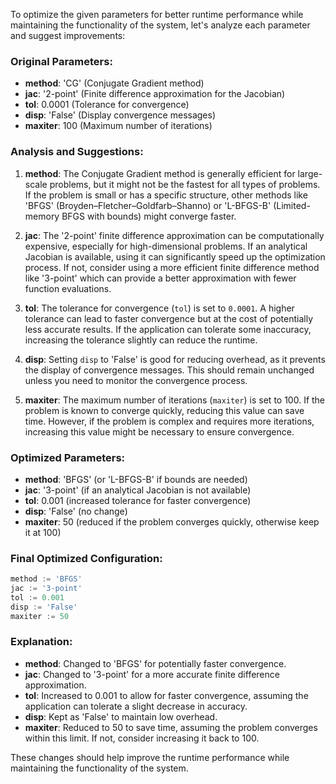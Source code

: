 To optimize the given parameters for better runtime performance while maintaining the functionality of the system, let's analyze each parameter and suggest improvements:

### Original Parameters:
- **method**: 'CG' (Conjugate Gradient method)
- **jac**: '2-point' (Finite difference approximation for the Jacobian)
- **tol**: 0.0001 (Tolerance for convergence)
- **disp**: 'False' (Display convergence messages)
- **maxiter**: 100 (Maximum number of iterations)

### Analysis and Suggestions:

1. **method**: The Conjugate Gradient method is generally efficient for large-scale problems, but it might not be the fastest for all types of problems. If the problem is small or has a specific structure, other methods like 'BFGS' (Broyden–Fletcher–Goldfarb–Shanno) or 'L-BFGS-B' (Limited-memory BFGS with bounds) might converge faster.

2. **jac**: The '2-point' finite difference approximation can be computationally expensive, especially for high-dimensional problems. If an analytical Jacobian is available, using it can significantly speed up the optimization process. If not, consider using a more efficient finite difference method like '3-point' which can provide a better approximation with fewer function evaluations.

3. **tol**: The tolerance for convergence (`tol`) is set to `0.0001`. A higher tolerance can lead to faster convergence but at the cost of potentially less accurate results. If the application can tolerate some inaccuracy, increasing the tolerance slightly can reduce the runtime.

4. **disp**: Setting `disp` to 'False' is good for reducing overhead, as it prevents the display of convergence messages. This should remain unchanged unless you need to monitor the convergence process.

5. **maxiter**: The maximum number of iterations (`maxiter`) is set to 100. If the problem is known to converge quickly, reducing this value can save time. However, if the problem is complex and requires more iterations, increasing this value might be necessary to ensure convergence.

### Optimized Parameters:
- **method**: 'BFGS' (or 'L-BFGS-B' if bounds are needed)
- **jac**: '3-point' (if an analytical Jacobian is not available)
- **tol**: 0.001 (increased tolerance for faster convergence)
- **disp**: 'False' (no change)
- **maxiter**: 50 (reduced if the problem converges quickly, otherwise keep it at 100)

### Final Optimized Configuration:
```python
method := 'BFGS'
jac := '3-point'
tol := 0.001
disp := 'False'
maxiter := 50
```

### Explanation:
- **method**: Changed to 'BFGS' for potentially faster convergence.
- **jac**: Changed to '3-point' for a more accurate finite difference approximation.
- **tol**: Increased to 0.001 to allow for faster convergence, assuming the application can tolerate a slight decrease in accuracy.
- **disp**: Kept as 'False' to maintain low overhead.
- **maxiter**: Reduced to 50 to save time, assuming the problem converges within this limit. If not, consider increasing it back to 100.

These changes should help improve the runtime performance while maintaining the functionality of the system.